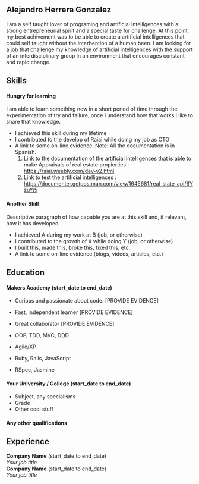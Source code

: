 ## Alejandro Herrera Gonzalez

I am a self taught lover of programing and artificial intelligences with a strong entrepreneurial spirit and a special taste for challenge. At this point my best achivement was to be able to create a artificial intelligences that could self taught without the interbention of a human been. I am looking for a job that challenge my knowledge of artificial intelligences with the support of an interdisciplinary group in an environment that encourages constant and rapid change.

## Skills

#### Hungry for learning

I am able to learn something new in a short period of time through the experimentation of try and failure, once i understand how that works i like to share that knowledge.

- I achieved this skill during my lifetime
- I contributed to the develop of Raiai while doing my job as CTO
- A link to some on-line evidence:
  Note: All the documentation is in Spanish.
  1) Link to the documentation of the artificial intelligences that is able to make Appraisals of real estate propierties : https://raiai.weebly.com/dev-v2.html
  2) Link to test the artificial intelligences : https://documenter.getpostman.com/view/1645681/real_state_api/6YzuYj5



#### Another Skill

Descriptive paragraph of how capable you are at this skill and, if relevant, how it has developed.

- I achieved A during my work at B (job, or otherwise)
- I contributed to the growth of X while doing Y (job, or otherwise)
- I built this, made this, broke this, fixed this, etc.
- A link to some on-line evidence (blogs, videos, articles, etc.)

## Education

#### Makers Academy (start_date to end_date)

- Curious and passionate about code. [PROVIDE EVIDENCE]
- Fast, independent learner [PROVIDE EVIDENCE]
- Great collaborator [PROVIDE EVIDENCE]

- OOP, TDD, MVC, DDD
- Agile/XP
- Ruby, Rails, JavaScript
- RSpec, Jasmine

#### Your University / College (start_date to end_date)

- Subject, any specialisms
- Grade
- Other cool stuff

#### Any other qualifications

## Experience

**Company Name** (start_date to end_date)    
*Your job title*  
**Company Name** (start_date to end_date)   
*Your job title*  
